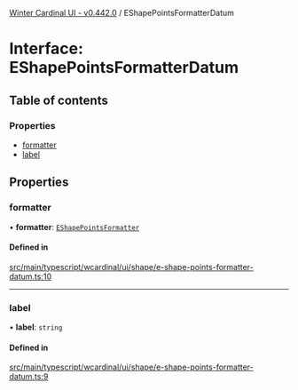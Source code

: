 [Winter Cardinal UI - v0.442.0](../index.md) / EShapePointsFormatterDatum

# Interface: EShapePointsFormatterDatum

## Table of contents

### Properties

- [formatter](EShapePointsFormatterDatum.md#formatter)
- [label](EShapePointsFormatterDatum.md#label)

## Properties

### formatter

• **formatter**: [`EShapePointsFormatter`](../index.md#eshapepointsformatter)

#### Defined in

[src/main/typescript/wcardinal/ui/shape/e-shape-points-formatter-datum.ts:10](https://github.com/winter-cardinal/winter-cardinal-ui/blob/v0.442.0/src/main/typescript/wcardinal/ui/shape/e-shape-points-formatter-datum.ts#L10)

___

### label

• **label**: `string`

#### Defined in

[src/main/typescript/wcardinal/ui/shape/e-shape-points-formatter-datum.ts:9](https://github.com/winter-cardinal/winter-cardinal-ui/blob/v0.442.0/src/main/typescript/wcardinal/ui/shape/e-shape-points-formatter-datum.ts#L9)
